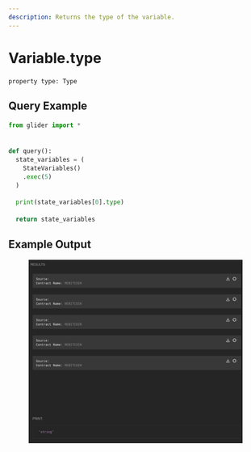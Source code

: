```yaml
---
description: Returns the type of the variable.
---
```


# Variable.type

`property type: Type`

## Query Example

```python
from glider import *


def query():
  state_variables = (
    StateVariables()
    .exec(5)
  )

  print(state_variables[0].type)

  return state_variables
```

## Example Output

<figure><img src="../../../.gitbook/assets/image (1) (1) (1) (1) (1) (1) (1) (1) (1) (1) (1) (1) (1) (1) (1) (1) (1) (1) (1) (1) (1) (1) (1) (1) (1) (1) (1) (1) (1) (1) (1) (1) (1) (1) (1) (1) (1) (1) (1) (1) (1) (1) (1) (1).png" alt=""><figcaption></figcaption></figure>

